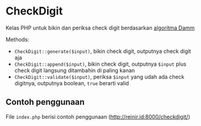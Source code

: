 CheckDigit
==========

Kelas PHP untuk bikin dan periksa check digit berdasarkan [algoritma Damm](https://en.wikipedia.org/wiki/Damm_algorithm)

Methods:
- `CheckDigit::generate($input)`, bikin check digit, outputnya check digit aja
- `CheckDigit::append($input)`, bikin check digit, outputnya `$input` plus check digit langsung ditambahin di paling kanan
- `CheckDigit::validate($input)`, periksa `$input` yang udah ada check digitnya, outputnya boolean, `true` berarti valid

Contoh penggunaan
-----------------

File `index.php` berisi contoh penggunaan (<http://reinir.id:8000/checkdigit/>)

